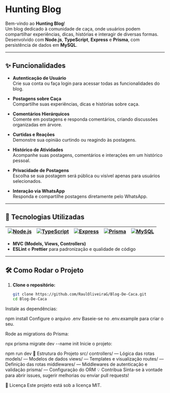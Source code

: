 # Hunting Blog

Bem-vindo ao **Hunting Blog**!  
Um blog dedicado à comunidade de caça, onde usuários podem compartilhar experiências, dicas, histórias e interagir de diversas formas. Desenvolvido com **Node.js**, **TypeScript**, **Express** e **Prisma**, com persistência de dados em **MySQL**.

---

## ✨ Funcionalidades

- **Autenticação de Usuário**  
  Crie sua conta ou faça login para acessar todas as funcionalidades do blog.

- **Postagens sobre Caça**  
  Compartilhe suas experiências, dicas e histórias sobre caça.

- **Comentários Hierárquicos**  
  Comente em postagens e responda comentários, criando discussões organizadas em árvore.

- **Curtidas e Reações**  
  Demonstre sua opinião curtindo ou reagindo às postagens.

- **Histórico de Atividades**  
  Acompanhe suas postagens, comentários e interações em um histórico pessoal.

- **Privacidade de Postagens**  
  Escolha se sua postagem será pública ou visível apenas para usuários selecionados.

- **Interação via WhatsApp**  
  Responda e compartilhe postagens diretamente pelo WhatsApp.

---

## 🚀 Tecnologias Utilizadas

| [![Node.js](https://img.shields.io/badge/Node.js-339933?logo=node.js&logoColor=white)](https://nodejs.org/) | [![TypeScript](https://img.shields.io/badge/TypeScript-3178C6?logo=typescript&logoColor=white)](https://www.typescriptlang.org/) | [![Express](https://img.shields.io/badge/Express-000000?logo=express&logoColor=white)](https://expressjs.com/) | [![Prisma](https://img.shields.io/badge/Prisma-2D3748?logo=prisma&logoColor=white)](https://www.prisma.io/) | [![MySQL](https://img.shields.io/badge/MySQL-4479A1?logo=mysql&logoColor=white)](https://www.mysql.com/) |
|---|---|---|---|---|

- **MVC (Models, Views, Controllers)**
- **ESLint** e **Prettier** para padronização e qualidade de código

---

## 🛠️ Como Rodar o Projeto

1. **Clone o repositório:**
   ```bash
   git clone https://github.com/RaulOliveiraG/Blog-De-Caca.git
   cd Blog-De-Caca
Instale as dependências:

npm install
Configure o arquivo .env
Baseie-se no .env.example para criar o seu.

Rode as migrations do Prisma:

npx prisma migrate dev --name init
Inicie o projeto:

npm run dev
📁 Estrutura do Projeto
src/
controllers/ — Lógica das rotas
models/ — Modelos de dados
views/ — Templates e visualização
routes/ — Definição das rotas
middlewares/ — Middlewares de autenticação e validação
prisma/ — Configuração do ORM
💡 Contribua
Sinta-se à vontade para abrir issues, sugerir melhorias ou enviar pull requests!

📄 Licença
Este projeto está sob a licença MIT.
